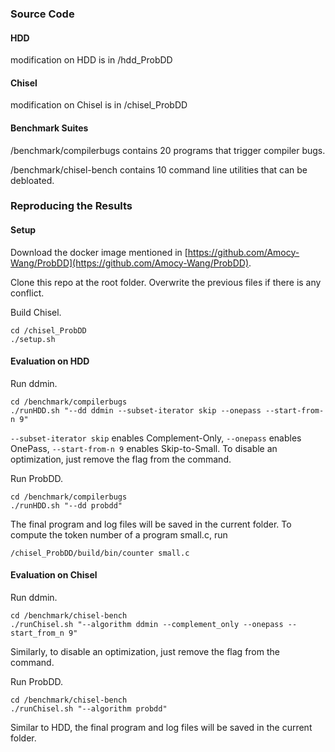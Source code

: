 ### Source Code
#### HDD
modification on HDD is in /hdd_ProbDD

#### Chisel
modification on Chisel is in /chisel_ProbDD

#### Benchmark Suites
/benchmark/compilerbugs contains 20 programs that trigger compiler bugs.

/benchmark/chisel-bench contains 10 command line utilities that can be debloated.


### Reproducing the Results
#### Setup
Download the docker image mentioned in [https://github.com/Amocy-Wang/ProbDD](https://github.com/Amocy-Wang/ProbDD).

Clone this repo at the root folder. Overwrite the previous files if there is any conflict.

Build Chisel.

```
cd /chisel_ProbDD
./setup.sh
```

#### Evaluation on HDD
Run ddmin.

```
cd /benchmark/compilerbugs
./runHDD.sh "--dd ddmin --subset-iterator skip --onepass --start-from-n 9"
```
`--subset-iterator skip` enables Complement-Only, `--onepass` enables OnePass, `--start-from-n 9` enables Skip-to-Small. To disable an optimization, just remove the flag from the command.

Run ProbDD.

```
cd /benchmark/compilerbugs
./runHDD.sh "--dd probdd"
```

The final program and log files will be saved in the current folder. To compute the token number of a program small.c, run

```
/chisel_ProbDD/build/bin/counter small.c
```

#### Evaluation on Chisel

Run ddmin.

```
cd /benchmark/chisel-bench
./runChisel.sh "--algorithm ddmin --complement_only --onepass --start_from_n 9"
```
Similarly, to disable an optimization, just remove the flag from the command.

Run ProbDD.

```
cd /benchmark/chisel-bench
./runChisel.sh "--algorithm probdd"
```

Similar to HDD, the final program and log files will be saved in the current folder.